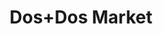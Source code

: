---
title: "Dos+Dos Market"
url: /ciudad-guayana-puerto-ordaz/dos-dos-market/
shop: supermercado
---